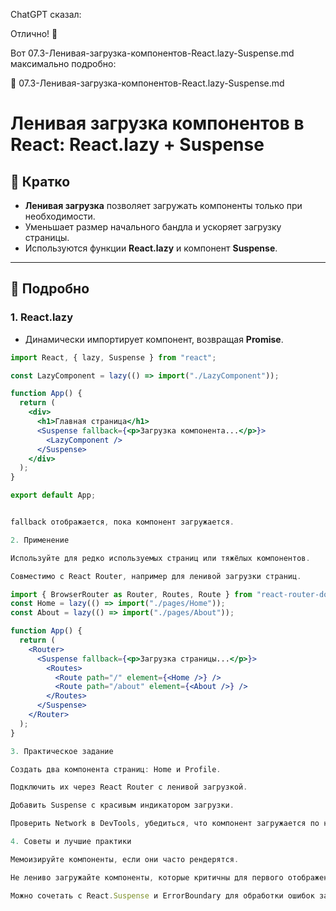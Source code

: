 ChatGPT сказал:

Отлично! 🚀

Вот 07.3-Ленивая-загрузка-компонентов-React.lazy-Suspense.md максимально подробно:

📄 07.3-Ленивая-загрузка-компонентов-React.lazy-Suspense.md
# Ленивая загрузка компонентов в React: React.lazy + Suspense

## 🔹 Кратко
- **Ленивая загрузка** позволяет загружать компоненты только при необходимости.  
- Уменьшает размер начального бандла и ускоряет загрузку страницы.  
- Используются функции **React.lazy** и компонент **Suspense**.

---

## 🔹 Подробно

### 1. React.lazy
- Динамически импортирует компонент, возвращая **Promise**.
```jsx
import React, { lazy, Suspense } from "react";

const LazyComponent = lazy(() => import("./LazyComponent"));

function App() {
  return (
    <div>
      <h1>Главная страница</h1>
      <Suspense fallback={<p>Загрузка компонента...</p>}>
        <LazyComponent />
      </Suspense>
    </div>
  );
}

export default App;


fallback отображается, пока компонент загружается.

2. Применение

Используйте для редко используемых страниц или тяжёлых компонентов.

Совместимо с React Router, например для ленивой загрузки страниц.

import { BrowserRouter as Router, Routes, Route } from "react-router-dom";
const Home = lazy(() => import("./pages/Home"));
const About = lazy(() => import("./pages/About"));

function App() {
  return (
    <Router>
      <Suspense fallback={<p>Загрузка страницы...</p>}>
        <Routes>
          <Route path="/" element={<Home />} />
          <Route path="/about" element={<About />} />
        </Routes>
      </Suspense>
    </Router>
  );
}

3. Практическое задание

Создать два компонента страниц: Home и Profile.

Подключить их через React Router с ленивой загрузкой.

Добавить Suspense с красивым индикатором загрузки.

Проверить Network в DevTools, убедиться, что компонент загружается по необходимости.

4. Советы и лучшие практики

Мемоизируйте компоненты, если они часто рендерятся.

Не лениво загружайте компоненты, которые критичны для первого отображения страницы.

Можно сочетать с React.Suspense и ErrorBoundary для обработки ошибок загрузки.